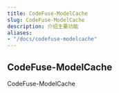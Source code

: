 ```yaml
---
title: CodeFuse-ModelCache
slug: CodeFuse-ModelCache
description: 介绍主要功能
aliases:
- "/docs/codefuse-modelcache"
---
```


## CodeFuse-ModelCache
CodeFuse-ModelCache